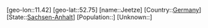 ﻿---
location: [52.75,11.42]
type: City
tags:
- geo/City


SpocWebEntityId: 31178
isDeleted: false
confidential: public

---
[geo-lon::11.42]
[geo-lat::52.75]
[name::Jeetze]
[Country::[Germany](geo/Continent/Europe/Germany.md)]
[State::[Sachsen-Anhalt](geo/Continent/Europe/Germany/Sachsen-Anhalt.md)]
[Population::]
[Unknown::]

